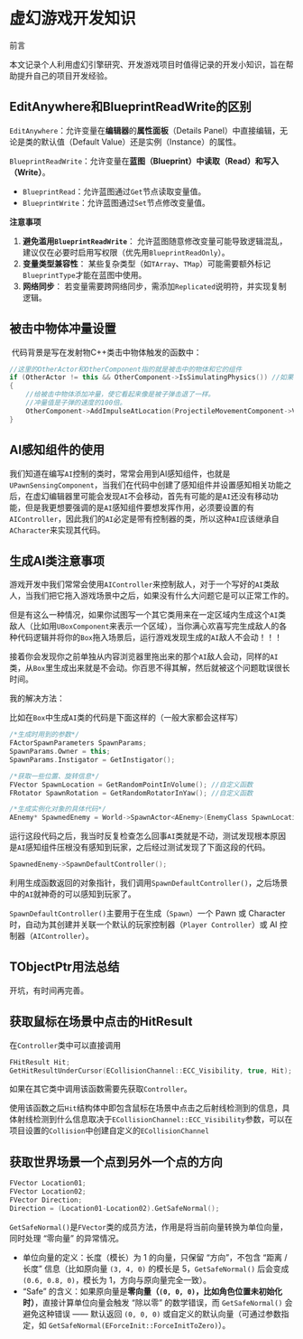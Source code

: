 # 虚幻游戏开发知识

前言

本文记录个人利用虚幻引擎研究、开发游戏项目时值得记录的开发小知识，旨在帮助提升自己的项目开发经验。

## EditAnywhere和BlueprintReadWrite的区别

`EditAnywhere`：允许变量在**编辑器**的**属性面板**（Details Panel）中直接编辑，无论是类的默认值（Default Value）还是实例（Instance）的属性。

`BlueprintReadWrite`：允许变量在**蓝图（Blueprint）**中**读取（Read）**和**写入（Write）**。

- `BlueprintRead`：允许蓝图通过`Get`节点读取变量值。
- `BlueprintWrite`：允许蓝图通过`Set`节点修改变量值。

**注意事项**

1. **避免滥用`BlueprintReadWrite`**：
   允许蓝图随意修改变量可能导致逻辑混乱，建议仅在必要时启用写权限（优先用`BlueprintReadOnly`）。
2. **变量类型兼容性**：
   某些复杂类型（如`TArray`、`TMap`）可能需要额外标记`BlueprintType`才能在蓝图中使用。
3. **网络同步**：
   若变量需要跨网络同步，需添加`Replicated`说明符，并实现复制逻辑。

## 被击中物体冲量设置

​	代码背景是写在发射物C++类击中物体触发的函数中：

```cpp
//这里的OtherActor和OtherComponent指的就是被击中的物体和它的组件
if (OtherActor != this && OtherComponent->IsSimulatingPhysics()) //如果击中的物体不是自己，且该物体的模拟物理设置为true就执行if内的代码
{
    //给被击中物体添加冲量，使它看起来像是被子弹击退了一样。
    //冲量值是子弹的速度的100倍。
    OtherComponent->AddImpulseAtLocation(ProjectileMovementComponent->Velocity * 100.0f, Hit.ImpactPoint);
}
```

## AI感知组件的使用

我们知道在编写`AI`控制的类时，常常会用到AI感知组件，也就是`UPawnSensingComponent`，当我们在代码中创建了感知组件并设置感知相关功能之后，在虚幻编辑器里可能会发现`AI`不会移动，首先有可能的是`AI`还没有移动功能，但是我更想要强调的是`AI`感知组件要想发挥作用，必须要设置的有`AIController`，因此我们的`AI`必定是带有控制器的类，所以这种`AI`应该继承自`ACharacter`来实现其代码。

## 生成AI类注意事项

游戏开发中我们常常会使用`AIController`来控制敌人，对于一个写好的`AI`类敌人，当我们把它拖入游戏场景中之后，如果没有什么大问题它是可以正常工作的。

但是有这么一种情况，如果你试图写一个其它类用来在一定区域内生成这个`AI`类敌人（比如用`UBoxComponent`来表示一个区域），当你满心欢喜写完生成敌人的各种代码逻辑并将你的`Box`拖入场景后，运行游戏发现生成的`AI`敌人不会动！！！

接着你会发现你之前单独从内容浏览器里拖出来的那个`AI`敌人会动，同样的`AI`类，从`Box`里生成出来就是不会动。你百思不得其解，然后就被这个问题耽误很长时间。

我的解决方法：

比如在`Box`中生成`AI`类的代码是下面这样的（一般大家都会这样写）

```C++
/*生成时用到的参数*/
FActorSpawnParameters SpawnParams;
SpawnParams.Owner = this;
SpawnParams.Instigator = GetInstigator();

/*获取一些位置、旋转信息*/
FVector SpawnLocation = GetRandomPointInVolume(); //自定义函数
FRotator SpawnRotation = GetRandomRotatorInYaw(); //自定义函数

/*生成实例化对象的具体代码*/
AEnemy* SpawnedEnemy = World->SpawnActor<AEnemy>(EnemyClass SpawnLocation , SpawnRotation);
```

运行这段代码之后，我当时反复检查怎么回事`AI`类就是不动，测试发现根本原因是`AI`感知组件压根没有感知到玩家，之后经过测试发现了下面这段的代码。

```C++
SpawnedEnemy->SpawnDefaultController();
```

利用生成函数返回的对象指针，我们调用`SpawnDefaultController()`，之后场景中的`AI`就神奇的可以感知到玩家了。

`SpawnDefaultController()`主要用于在生成（`Spawn`）一个 Pawn 或 Character 时，自动为其创建并关联一个默认的玩家控制器（`Player Controller`）或 AI 控制器（`AIController`）。

## TObjectPtr用法总结

开坑，有时间再完善。

## 获取鼠标在场景中点击的HitResult

在`Controller`类中可以直接调用

```C++
FHitResult Hit;
GetHitResultUnderCursor(ECollisionChannel::ECC_Visibility, true, Hit);
```

如果在其它类中调用该函数需要先获取`Controller`。

使用该函数之后`Hit`结构体中即包含鼠标在场景中点击之后射线检测到的信息，具体射线检测到什么信息取决于`ECollisionChannel::ECC_Visibility`参数，可以在项目设置的`Collision`中创建自定义的`ECollisionChannel`

## 获取世界场景一个点到另外一个点的方向

```C++
FVector Location01;
FVector Location02;
FVector Direction;
Direction = (Location01-Location02).GetSafeNormal();
```

`GetSafeNormal()`是`FVector`类的成员方法，作用是将当前向量转换为单位向量，同时处理 “零向量” 的异常情况。

- 单位向量的定义：长度（模长）为 1 的向量，只保留 “方向”，不包含 “距离 / 长度” 信息（比如原向量 `(3, 4, 0)` 的模长是 5，`GetSafeNormal()` 后会变成 `(0.6, 0.8, 0)`，模长为 1，方向与原向量完全一致）。
- “Safe” 的含义：如果原向量是**零向量（`(0, 0, 0)`，比如角色位置未初始化时）**，直接计算单位向量会触发 “除以零” 的数学错误，而 `GetSafeNormal()` 会避免这种错误 —— 默认返回 `(0, 0, 0)` 或自定义的默认向量（可通过参数指定，如 `GetSafeNormal(EForceInit::ForceInitToZero)`）。
